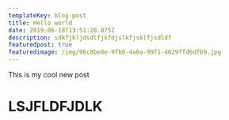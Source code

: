```yaml
---
templateKey: blog-post
title: Hello world
date: 2019-06-18T13:51:28.875Z
description: sdkfjkljdsdlfjkfdjslkfjsklfjsdldf
featuredpost: true
featuredimage: /img/96c8be8e-9fb8-4a0a-99f1-4629ffd6dfb9.jpg
---
```

This is my cool new post

# LSJFLDFJDLK

